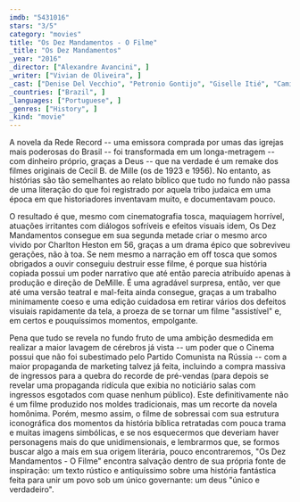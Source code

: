 ```yaml
---
imdb: "5431016"
stars: "3/5"
category: "movies"
title: "Os Dez Mandamentos - O Filme"
_title: "Os Dez Mandamentos"
_year: "2016"
_director: ["Alexandre Avancini", ]
_writer: ["Vivian de Oliveira", ]
_cast: ["Denise Del Vecchio", "Petronio Gontijo", "Giselle Itié", "Camila Rodrigues", "Guilherme Winter", ]
_countries: ["Brazil", ]
_languages: ["Portuguese", ]
_genres: ["History", ]
_kind: "movie"
---
```

A novela da Rede Record -- uma emissora comprada por umas das igrejas mais poderosas do Brasil -- foi transformada em um longa-metragem -- com dinheiro próprio, graças a Deus -- que na verdade é um remake dos filmes originais de Cecil B. de Mille (os de 1923 e 1956). No entanto, as histórias são tão semelhantes ao relato bíblico que tudo no fundo não passa de uma literação do que foi registrado por aquela tribo judaica em uma época em que historiadores inventavam muito, e documentavam pouco.

O resultado é que, mesmo com cinematografia tosca, maquiagem horrível, atuações irritantes com diálogos sofríveis e efeitos visuais idem, Os Dez Mandamentos consegue em sua segunda metade criar o mesmo arco vivido por Charlton Heston em 56, graças a um drama épico que sobreviveu gerações, não à toa. Se nem mesmo a narração em off tosca que somos obrigados a ouvir conseguiu destruir esse filme, é porque sua história copiada possui um poder narrativo que até então parecia atribuído apenas à produção e direção de DeMille. É uma agradável surpresa, então, ver que até uma versão teatral e mal-feita ainda consegue, graças a um trabalho minimamente coeso e uma edição cuidadosa em retirar vários dos defeitos visuiais rapidamente da tela, a proeza de se tornar um filme "assistível" e, em certos e pouquíssimos momentos, empolgante.

Pena que tudo se revela no fundo fruto de uma ambição desmedida em realizar a maior lavagem de cérebros já vista -- um poder que o Cinema possui que não foi subestimado pelo Partido Comunista na Rússia -- com a maior propaganda de marketing talvez já feita, incluindo a compra massiva de ingressos para a quebra do recorde de pré-vendas (para depois se revelar uma propaganda ridícula que exibia no noticiário salas com ingressos esgotados com quase nenhum público). Este definitivamente não é um filme produzido nos moldes tradicionais, mas um recorte da novela homônima. Porém, mesmo assim, o filme de sobressai com sua estrutura iconográfica dos momentos da história bíblica retratadas com pouca trama e muitas imagens simbólicas, e se nos esquecermos que deveriam haver personagens mais do que unidimensionais, e lembrarmos que, se formos buscar algo a mais em sua origem literária, pouco encontraremos, "Os Dez Mandamentos - O Filme" encontra salvação dentro de sua própria fonte de inspiração: um texto rústico e antiquíssimo sobre uma história fantástica feita para unir um povo sob um único governante: um deus "único e verdadeiro".
